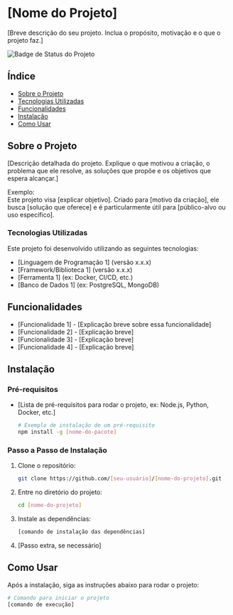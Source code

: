 # [Nome do Projeto]

[Breve descrição do seu projeto. Inclua o propósito, motivação e o que o projeto faz.]

![Badge de Status do Projeto](https://img.shields.io/badge/status-[status]-brightgreen)

## Índice

- [Sobre o Projeto](#sobre-o-projeto)
- [Tecnologias Utilizadas](#tecnologias-utilizadas)
- [Funcionalidades](#funcionalidades)
- [Instalação](#instalação)
- [Como Usar](#como-usar)

## Sobre o Projeto

[Descrição detalhada do projeto. Explique o que motivou a criação, o problema que ele resolve, as soluções que propõe e os objetivos que espera alcançar.]

Exemplo:  
Este projeto visa [explicar objetivo]. Criado para [motivo da criação], ele busca [solução que oferece] e é particularmente útil para [público-alvo ou uso específico].

### Tecnologias Utilizadas

Este projeto foi desenvolvido utilizando as seguintes tecnologias:

- [Linguagem de Programação 1] (versão x.x.x)
- [Framework/Biblioteca 1] (versão x.x.x)
- [Ferramenta 1] (ex: Docker, CI/CD, etc.)
- [Banco de Dados 1] (ex: PostgreSQL, MongoDB)

## Funcionalidades

- [Funcionalidade 1] - [Explicação breve sobre essa funcionalidade]
- [Funcionalidade 2] - [Explicação breve]
- [Funcionalidade 3] - [Explicação breve]
- [Funcionalidade 4] - [Explicação breve]

## Instalação

### Pré-requisitos

- [Lista de pré-requisitos para rodar o projeto, ex: Node.js, Python, Docker, etc.]
    ```bash
    # Exemplo de instalação de um pré-requisito
    npm install -g [nome-do-pacote]
    ```

### Passo a Passo de Instalação

1. Clone o repositório:
    ```bash
    git clone https://github.com/[seu-usuário]/[nome-do-projeto].git
    ```

2. Entre no diretório do projeto:
    ```bash
    cd [nome-do-projeto]
    ```

3. Instale as dependências:
    ```bash
    [comando de instalação das dependências]
    ```

4. [Passo extra, se necessário]

## Como Usar

Após a instalação, siga as instruções abaixo para rodar o projeto:

```bash
# Comando para iniciar o projeto
[comando de execução]
```
